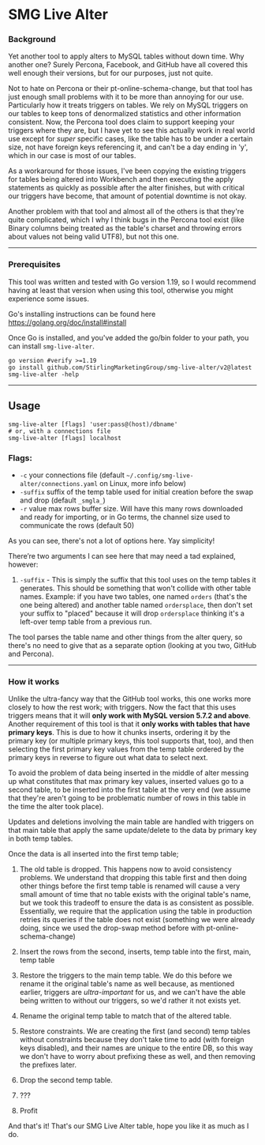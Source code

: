 # SMG Live Alter

### Background

Yet another tool to apply alters to MySQL tables without down time. Why another one? Surely Percona, Facebook, and GitHub have all covered this well enough their versions, but for our purposes, just not quite.

Not to hate on Percona or their pt-online-schema-change, but that tool has just enough small problems with it to be more than annoying for our use. Particularly how it treats triggers on tables. We rely on MySQL triggers on our tables to keep tons of denormalized statistics and other information consistent. Now, the Percona tool does claim to support keeping your triggers where they are, but I have yet to see this actually work in real world use except for *super* specific cases, like the table has to be under a certain size, not have foreign keys referencing it, and can't be a day ending in 'y', which in our case is most of our tables.

As a workaround for those issues, I've been copying the existing triggers for tables being altered into Workbench and then executing the apply statements as quickly as possible after the alter finishes, but with critical our triggers have become, that amount of potential downtime is not okay.

Another problem with that tool and almost all of the others is that they're quite complicated, which I why I think bugs in the Percona tool exist (like Binary columns being treated as the table's charset and throwing errors about values not being valid UTF8), but not this one.

---
### Prerequisites

This tool was written and tested with Go version 1.19, so I would recommend having at least that version when using this tool, otherwise you might experience some issues.

Go's installing instructions can be found here https://golang.org/doc/install#install

Once Go is installed, and you've added the go/bin folder to your path, you can install `smg-live-alter`.

```
go version #verify >=1.19
go install github.com/StirlingMarketingGroup/smg-live-alter/v2@latest
smg-live-alter -help
```

---

## Usage

```shell
smg-live-alter [flags] 'user:pass@(host)/dbname'
# or, with a connections file
smg-live-alter [flags] localhost
```
### Flags:

  - `-c` your connections file (default `~/.config/smg-live-alter/connections.yaml` on Linux, more info below)
  - `-suffix` suffix of the temp table used for initial creation before the swap and drop (default `_smgla_`)
  - `-r` value
        max rows buffer size. Will have this many rows downloaded and ready for importing, or in Go terms, the channel size used to communicate the rows (default 50)

As you can see, there's not a lot of options here. Yay simplicity!

There’re two arguments I can see here that may need a tad explained, however:

1. `-suffix` - This is simply the suffix that this tool uses on the temp tables it generates. This should be something that won't collide with other table names. Example: if you have two tables, one named `orders` (that's the one being altered) and another table named `ordersplace`, then don't set your suffix to "placed" because it will drop `ordersplace` thinking it's a left-over temp table from a previous run.

The tool parses the table name and other things from the alter query, so there's no need to give that as a separate option (looking at you two, GitHub and Percona).

---

### How it works

Unlike the ultra-fancy way that the GitHub tool works, this one works more closely to how the rest work; with triggers. Now the fact that this uses triggers means that it will **only work with MySQL version 5.7.2 and above**. Another requirement of this tool is that it **only works with tables that have primary keys**. This is due to how it chunks inserts, ordering it by the primary key (or multiple primary keys, this tool supports that, too), and then selecting the first primary key values from the temp table ordered by the primary keys in reverse to figure out what data to select next.

To avoid the problem of data being inserted in the middle of alter messing up what constitutes that max primary key values, inserted values go to a second table, to be inserted into the first table at the very end (we assume that they're aren't going to be problematic number of rows in this table in the time the alter took place).

Updates and deletions involving the main table are handled with triggers on that main table that apply the same update/delete to the data by primary key in both temp tables.

Once the data is all inserted into the first temp table;

1. The old table is dropped. This happens now to avoid consistency problems. We understand that dropping this table first and then doing other things before the first temp table is renamed will cause a very small amount of time that no table exists with the original table's name, but we took this tradeoff to ensure the data is as consistent as possible. Essentially, we require that the application using the table in production retries its queries if the table does not exist (something we were already doing, since we used the drop-swap method before with pt-online-schema-change)

2. Insert the rows from the second, inserts, temp table into the first, main, temp table

3. Restore the triggers to the main temp table. We do this before we rename it the original table's name as well because, as mentioned earlier, triggers are *ultra-important* for us, and we can't have the able being written to without our triggers, so we'd rather it not exists yet.

4. Rename the original temp table to match that of the altered table.

5. Restore constraints. We are creating the first (and second) temp tables without constraints because they don't take time to add (with foreign keys disabled), and their names are unique to the entire DB, so this way we don't have to worry about prefixing these as well, and then removing the prefixes later.

6. Drop the second temp table.

7. ???

8. Profit

And that's it! That's our SMG Live Alter table, hope you like it as much as I do.
